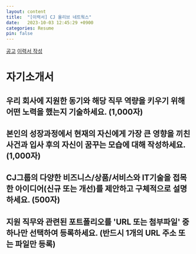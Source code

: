 ```yaml
---
layout: content
title:  "[이력서] CJ 올리브 네트웍스"
date:   2023-10-03 12:45:29 +0900
categories: Resume
pin: false
---
```





[공고](https://recruit.cj.net/recruit/ko/recruit/recruit/detail.fo?zz_jo_num=7647)
[이력서 작성](https://recruit.cj.net/recruit/ko/resume/resume/resume.fo?zz_jo_num=7647&zz_page_seq=1)





# 자기소개서
## 우리 회사에 지원한 동기와 해당 직무 역량을 키우기 위해 어떤 노력을 했는지 기술하세요. (1,000자)


## 본인의 성장과정에서 현재의 자신에게 가장 큰 영향을 끼친 사건과 입사 후의 자신이 꿈꾸는 모습에 대해 작성하세요. (1,000자)

## CJ그룹의 다양한 비즈니스/상품/서비스와 IT기술을 접목한 아이디어(신규 또는 개선)를 제안하고 구체적으로 설명하세요. (500자)


## 지원 직무와 관련된 포트폴리오를 'URL 또는 첨부파일' 중 하나만 선택하여 등록하세요. (반드시 1개의 URL 주소 또는 파일만 등록)
